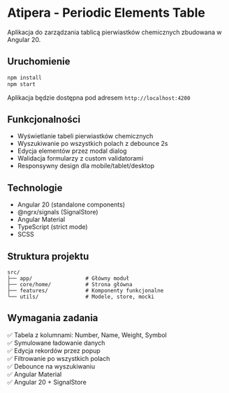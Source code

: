 # Atipera - Periodic Elements Table

Aplikacja do zarządzania tablicą pierwiastków chemicznych zbudowana w Angular 20.

## Uruchomienie

```bash
npm install
npm start
```

Aplikacja będzie dostępna pod adresem `http://localhost:4200`

## Funkcjonalności

- Wyświetlanie tabeli pierwiastków chemicznych
- Wyszukiwanie po wszystkich polach z debounce 2s
- Edycja elementów przez modal dialog
- Walidacja formularzy z custom validatorami
- Responsywny design dla mobile/tablet/desktop

## Technologie

- Angular 20 (standalone components)
- @ngrx/signals (SignalStore)
- Angular Material
- TypeScript (strict mode)
- SCSS

## Struktura projektu

```
src/
├── app/                 # Główny moduł
├── core/home/           # Strona główna
├── features/            # Komponenty funkcjonalne
└── utils/               # Modele, store, mocki
```

## Wymagania zadania

✅ Tabela z kolumnami: Number, Name, Weight, Symbol  
✅ Symulowane ładowanie danych  
✅ Edycja rekordów przez popup  
✅ Filtrowanie po wszystkich polach  
✅ Debounce na wyszukiwaniu  
✅ Angular Material  
✅ Angular 20 + SignalStore
